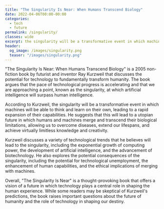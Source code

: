 ```yaml
---
title: "The Singularity Is Near: When Humans Transcend Biology"
date: 2022-04-06T00:00-00:00
categories:
  - tech
  - future
permalink: /singularity/
classes: wide
excerpt: the singularity will be a transformative event in which machines will be able to think and learn on their own, leading to a rapid expansion of their capabilities
header:
  og_image: /images/singularity.png
  teaser: "/images/singularity.png"
---
```


"The Singularity Is Near: When Humans Transcend Biology" is a 2005 non-fiction book by futurist and inventor Ray Kurzweil that discusses the potential for technology to fundamentally transform humanity. The book argues that the pace of technological progress is accelerating and that we are approaching a point, known as the singularity, at which artificial intelligence will surpass human intelligence.

According to Kurzweil, the singularity will be a transformative event in which machines will be able to think and learn on their own, leading to a rapid expansion of their capabilities. He suggests that this will lead to a utopian future in which humans and machines merge and transcend their biological limitations, allowing us to overcome diseases, extend our lifespans, and achieve virtually limitless knowledge and creativity.

Kurzweil discusses a variety of technological trends that he believes will lead to the singularity, including the exponential growth of computing power, the development of artificial intelligence, and the advancement of biotechnology. He also explores the potential consequences of the singularity, including the potential for technological unemployment, the enhancement of human capabilities, and the ethical implications of merging with machines.

Overall, "The Singularity Is Near" is a thought-provoking book that offers a vision of a future in which technology plays a central role in shaping the human experience. While some readers may be skeptical of Kurzweil's predictions, the book raises important questions about the future of humanity and the role of technology in shaping our destiny.
